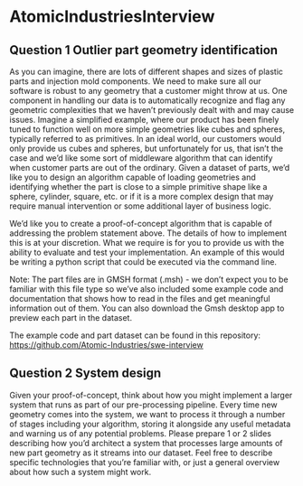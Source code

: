 # AtomicIndustriesInterview

## Question 1 Outlier part geometry identification
As you can imagine, there are lots of different shapes and sizes of plastic parts and injection mold components. We need to make sure all our software is robust to any geometry that a customer might throw at us. One component in handling our data is to automatically recognize and flag any geometric complexities that we haven’t previously dealt with and may cause issues. Imagine a simplified example, where our product has been finely tuned to function well on more simple geometries like cubes and spheres, typically referred to as primitives. In an ideal world, our customers would only provide us cubes and spheres, but unfortunately for us, that isn’t the case and we’d like some sort of middleware algorithm that can identify when customer parts are out of the ordinary.  Given a dataset of parts, we’d like you to design an algorithm capable of loading geometries and identifying whether the part is close to a simple primitive shape like a sphere, cylinder, square, etc. or if it is a more complex design that may require manual intervention or some additional layer of business logic.

We’d like you to create a proof-of-concept algorithm that is capable of addressing the problem statement above. The details of how to implement this is at your discretion. What we require is for you to provide us with the ability to evaluate and test your implementation. An example of this would be writing a python script that could be executed via the command line.
 
Note: The part files are in GMSH format (.msh) - we don’t expect you to be familiar with this file type so we’ve also included some example code and documentation that shows how to read in the files and get meaningful information out of them. You can also download the Gmsh desktop app to preview each part in the dataset.

The example code and part dataset can be found in this repository: https://github.com/Atomic-Industries/swe-interview 

## Question 2 System design
Given your proof-of-concept, think about how you might implement a larger system that runs as part of our pre-processing pipeline. Every time new geometry comes into the system, we want to process it through a number of stages including your algorithm, storing it alongside any useful metadata and warning us of any potential problems. Please prepare 1 or 2 slides describing how you’d architect a system that processes large amounts of new part geometry as it streams into our dataset. Feel free to describe specific technologies that you’re familiar with, or just a general overview about how such a system might work.

